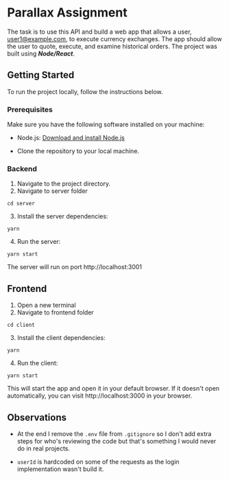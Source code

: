 # Parallax Assignment

The task is to use this API and build a web app that allows a user, user1@example.com, to execute currency exchanges. The app should allow the user to quote, execute, and examine historical orders. The project was built using **_Node/React_**.

## Getting Started

To run the project locally, follow the instructions below.

### Prerequisites

Make sure you have the following software installed on your machine:

- Node.js: [Download and install Node.js](https://nodejs.org)

- Clone the repository to your local machine.

### Backend

1. Navigate to the project directory.
2. Navigate to server folder

```shell
cd server
```

3. Install the server dependencies:

```shell
yarn
```

4. Run the server:

```shell
yarn start
```

The server will run on port http://localhost:3001

## Frontend

1. Open a new terminal
2. Navigate to frontend folder

```shell
cd client
```

3. Install the client dependencies:

```shell
yarn
```

4. Run the client:

```shell
yarn start
```

This will start the app and open it in your default browser. If it doesn't open automatically, you can visit http://localhost:3000 in your browser.

## Observations

- At the end I remove the `.env` file from `.gitignore` so I don't add extra steps for who's reviewing the code but that's something I would never do in real projects.

- `userId` is hardcoded on some of the requests as the login implementation wasn't build it.
